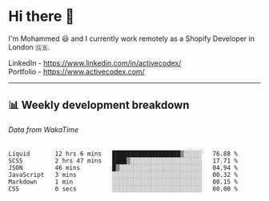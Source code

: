 # Hi there 👋

I'm Mohammed 😃 and I currently work remotely as a Shopify Developer in London 🇬🇧.

LinkedIn - https://www.linkedin.com/in/activecodex/
<br/>
Portfolio - https://www.activecodex.com/

---

## 📊 Weekly development breakdown
###### Data from WakaTime

<!--START_SECTION:waka-->

```text
Liquid       12 hrs 6 mins   ███████████████████▒░░░░░   76.88 %
SCSS         2 hrs 47 mins   ████▒░░░░░░░░░░░░░░░░░░░░   17.71 %
JSON         46 mins         █▒░░░░░░░░░░░░░░░░░░░░░░░   04.94 %
JavaScript   3 mins          ░░░░░░░░░░░░░░░░░░░░░░░░░   00.32 %
Markdown     1 min           ░░░░░░░░░░░░░░░░░░░░░░░░░   00.15 %
CSS          0 secs          ░░░░░░░░░░░░░░░░░░░░░░░░░   00.00 %
```

<!--END_SECTION:waka-->
